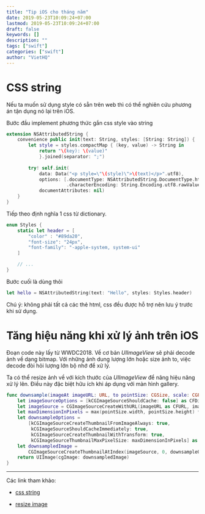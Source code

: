 ```yaml
---
title: "Tip iOS cho tháng năm"
date: 2019-05-23T10:09:24+07:00
lastmod: 2019-05-23T10:09:24+07:00
draft: false
keywords: []
description: ""
tags: ["swift"]
categories: ["swift"]
author: "VietHQ"
---
```


# CSS string

Nếu ta muốn sử dụng style có sẵn trên web thì có thể nghiên cứu phương án tận dụng nó lại trên iOS.

Bước đầu implement phương thức gắn css style vào string

``` swift
extension NSAttributedString {
    convenience public init(text: String, styles: [String: String]) {
        let style = styles.compactMap { (key, value) -> String in
            return "\(key): \(value)"
            }.joined(separator: ";")
        
        try! self.init(
            data: Data("<p style=\"\(style)\">\(text)</p>".utf8),
            options: [.documentType: NSAttributedString.DocumentType.html,
                      .characterEncoding: String.Encoding.utf8.rawValue],
            documentAttributes: nil)
    }
}
```

Tiếp theo định nghĩa 1 css từ dictionary.

```swift
enum Styles {
    static let header = [
        "color" : "#89da20",
        "font-size": "24px",
        "font-family": "-apple-system, system-ui"
    ]

    // ...
}
```

Bước cuối là dùng thôi

```swift
let hello = NSAttributedString(text: "Hello", styles: Styles.header)
```

Chú ý: không phải tất cả các thẻ html, css đều được hỗ trợ nên lưu ý trước khi sử dụng.

# Tăng hiệu năng khi xử lý ảnh trên iOS

Đoạn code này lấy từ WWDC2018. Về cơ bản *UIImageView* sẽ phải decode ảnh về dạng bitmap. Với những ảnh dung lượng lớn hoặc size ảnh to, việc decode đòi hỏi lượng lớn bộ nhớ để xử lý.

Ta có thể resize ảnh về với kích thước của *UIImageView* để nâng hiệu năng xử lý lên. Điều này đặc biệt hữu ích khi áp dụng với màn hình gallery.

```swift
func downsample(imageAt imageURL: URL, to pointSize: CGSize, scale: CGFloat) -> UIImage {
    let imageSourceOptions = [kCGImageSourceShouldCache: false] as CFDictionary
    let imageSource = CGImageSourceCreateWithURL(imageURL as CFURL, imageSourceOptions)!
    let maxDimensionInPixels = max(pointSize.width, pointSize.height) * scale
    let downsampleOptions =
        [kCGImageSourceCreateThumbnailFromImageAlways: true,
         kCGImageSourceShouldCacheImmediately: true,
         kCGImageSourceCreateThumbnailWithTransform: true,
         kCGImageSourceThumbnailMaxPixelSize: maxDimensionInPixels] as CFDictionary
    let downsampledImage =
        CGImageSourceCreateThumbnailAtIndex(imageSource, 0, downsampleOptions)!
    return UIImage(cgImage: downsampledImage)
}
```

---

Các link tham khảo:

- [css string](https://ilyagru.github.io/cssattributedstring-in-swift)

- [resize image](https://nshipster.com/image-resizing/)